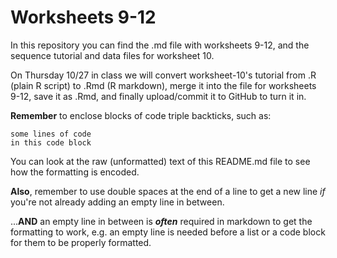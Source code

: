 # Worksheets 9-12

In this repository you can find the .md file with worksheets 9-12, and the sequence tutorial and data files for worksheet 10.

On Thursday 10/27 in class we will convert worksheet-10's tutorial from .R (plain R script) to .Rmd (R markdown), merge it into the file for worksheets 9-12, save it as .Rmd, and finally upload/commit it to GitHub to turn it in.

**Remember** to enclose blocks of code triple backticks, such as:

```
some lines of code
in this code block
```

You can look at the raw (unformatted) text of this README.md file to see how the formatting is encoded.

**Also**, remember to use double spaces at the end of a line to get a new line *if* you're not already adding an empty line in between.

...**AND** an empty line in between is ***often*** required in markdown to get the formatting to work, e.g. an empty line is needed before a list or a code block for them to be properly formatted.
